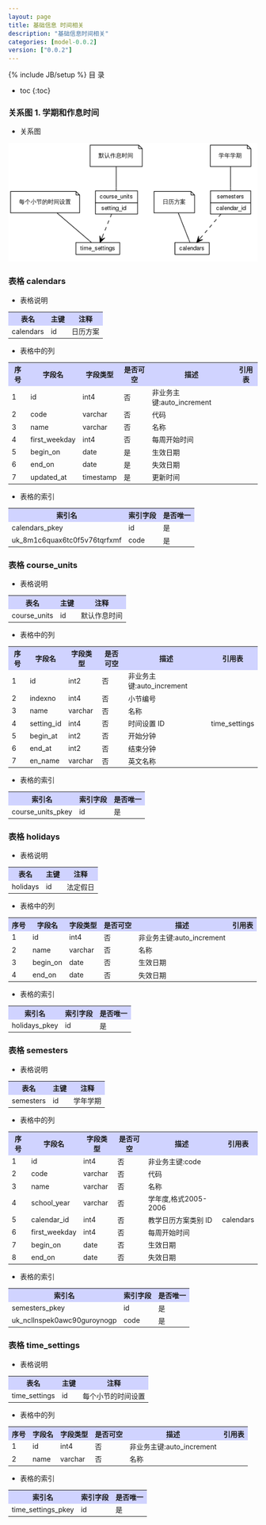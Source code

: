 ```yaml
---
layout: page
title: 基础信息 时间相关
description: "基础信息时间相关"
categories: [model-0.0.2]
version: ["0.0.2"]
---
```

{% include JB/setup %}
 目  录

* toc
{:toc}


### 关系图 1. 学期和作息时间
  * 关系图
  
![学期和作息时间](images/time.png)



### 表格 calendars

  * 表格说明

<table class="table table-bordered table-striped table-condensed">
<tr><th style="background-color:#D0D3FF">表名</th><th style="background-color:#D0D3FF">主键</th><th style="background-color:#D0D3FF">注释</th>  </tr>
<tr><td>calendars</td><td>id</td><td>日历方案</td>  </tr>
</table>

  * 表格中的列

<table class="table table-bordered table-striped table-condensed">
<tr><th style="background-color:#D0D3FF">序号</th><th style="background-color:#D0D3FF">字段名</th><th style="background-color:#D0D3FF">字段类型</th><th style="background-color:#D0D3FF">是否可空</th><th style="background-color:#D0D3FF">描述</th><th style="background-color:#D0D3FF">引用表</th>  </tr>
<tr><td>1</td><td>id</td><td>int4</td><td>否</td><td>非业务主键:auto_increment</td><td></td>  </tr>
<tr><td>2</td><td>code</td><td>varchar</td><td>否</td><td>代码</td><td></td>  </tr>
<tr><td>3</td><td>name</td><td>varchar</td><td>否</td><td>名称</td><td></td>  </tr>
<tr><td>4</td><td>first_weekday</td><td>int4</td><td>否</td><td>每周开始时间</td><td></td>  </tr>
<tr><td>5</td><td>begin_on</td><td>date</td><td>是</td><td>生效日期</td><td></td>  </tr>
<tr><td>6</td><td>end_on</td><td>date</td><td>是</td><td>失效日期</td><td></td>  </tr>
<tr><td>7</td><td>updated_at</td><td>timestamp</td><td>是</td><td>更新时间</td><td></td>  </tr>
</table>

 
  * 表格的索引

<table class="table table-bordered table-striped table-condensed">
  <tr>
<th style="background-color:#D0D3FF">索引名</th><th style="background-color:#D0D3FF">索引字段</th><th style="background-color:#D0D3FF">是否唯一</th>  </tr>
<tr><td>calendars_pkey</td><td>id&nbsp;</td><td>是</td>  </tr>
<tr><td>uk_8m1c6quax6tc0f5v76tqrfxmf</td><td>code&nbsp;</td><td>是</td>  </tr>
</table>

### 表格 course_units

  * 表格说明

<table class="table table-bordered table-striped table-condensed">
<tr><th style="background-color:#D0D3FF">表名</th><th style="background-color:#D0D3FF">主键</th><th style="background-color:#D0D3FF">注释</th>  </tr>
<tr><td>course_units</td><td>id</td><td>默认作息时间</td>  </tr>
</table>

  * 表格中的列

<table class="table table-bordered table-striped table-condensed">
<tr><th style="background-color:#D0D3FF">序号</th><th style="background-color:#D0D3FF">字段名</th><th style="background-color:#D0D3FF">字段类型</th><th style="background-color:#D0D3FF">是否可空</th><th style="background-color:#D0D3FF">描述</th><th style="background-color:#D0D3FF">引用表</th>  </tr>
<tr><td>1</td><td>id</td><td>int2</td><td>否</td><td>非业务主键:auto_increment</td><td></td>  </tr>
<tr><td>2</td><td>indexno</td><td>int4</td><td>否</td><td>小节编号</td><td></td>  </tr>
<tr><td>3</td><td>name</td><td>varchar</td><td>否</td><td>名称</td><td></td>  </tr>
<tr><td>4</td><td>setting_id</td><td>int4</td><td>否</td><td>时间设置 ID</td><td>time_settings</td>  </tr>
<tr><td>5</td><td>begin_at</td><td>int2</td><td>否</td><td>开始分钟</td><td></td>  </tr>
<tr><td>6</td><td>end_at</td><td>int2</td><td>否</td><td>结束分钟</td><td></td>  </tr>
<tr><td>7</td><td>en_name</td><td>varchar</td><td>否</td><td>英文名称</td><td></td>  </tr>
</table>

 
  * 表格的索引

<table class="table table-bordered table-striped table-condensed">
  <tr>
<th style="background-color:#D0D3FF">索引名</th><th style="background-color:#D0D3FF">索引字段</th><th style="background-color:#D0D3FF">是否唯一</th>  </tr>
<tr><td>course_units_pkey</td><td>id&nbsp;</td><td>是</td>  </tr>
</table>

### 表格 holidays

  * 表格说明

<table class="table table-bordered table-striped table-condensed">
<tr><th style="background-color:#D0D3FF">表名</th><th style="background-color:#D0D3FF">主键</th><th style="background-color:#D0D3FF">注释</th>  </tr>
<tr><td>holidays</td><td>id</td><td>法定假日</td>  </tr>
</table>

  * 表格中的列

<table class="table table-bordered table-striped table-condensed">
<tr><th style="background-color:#D0D3FF">序号</th><th style="background-color:#D0D3FF">字段名</th><th style="background-color:#D0D3FF">字段类型</th><th style="background-color:#D0D3FF">是否可空</th><th style="background-color:#D0D3FF">描述</th><th style="background-color:#D0D3FF">引用表</th>  </tr>
<tr><td>1</td><td>id</td><td>int4</td><td>否</td><td>非业务主键:auto_increment</td><td></td>  </tr>
<tr><td>2</td><td>name</td><td>varchar</td><td>否</td><td>名称</td><td></td>  </tr>
<tr><td>3</td><td>begin_on</td><td>date</td><td>否</td><td>生效日期</td><td></td>  </tr>
<tr><td>4</td><td>end_on</td><td>date</td><td>否</td><td>失效日期</td><td></td>  </tr>
</table>

 
  * 表格的索引

<table class="table table-bordered table-striped table-condensed">
  <tr>
<th style="background-color:#D0D3FF">索引名</th><th style="background-color:#D0D3FF">索引字段</th><th style="background-color:#D0D3FF">是否唯一</th>  </tr>
<tr><td>holidays_pkey</td><td>id&nbsp;</td><td>是</td>  </tr>
</table>

### 表格 semesters

  * 表格说明

<table class="table table-bordered table-striped table-condensed">
<tr><th style="background-color:#D0D3FF">表名</th><th style="background-color:#D0D3FF">主键</th><th style="background-color:#D0D3FF">注释</th>  </tr>
<tr><td>semesters</td><td>id</td><td>学年学期</td>  </tr>
</table>

  * 表格中的列

<table class="table table-bordered table-striped table-condensed">
<tr><th style="background-color:#D0D3FF">序号</th><th style="background-color:#D0D3FF">字段名</th><th style="background-color:#D0D3FF">字段类型</th><th style="background-color:#D0D3FF">是否可空</th><th style="background-color:#D0D3FF">描述</th><th style="background-color:#D0D3FF">引用表</th>  </tr>
<tr><td>1</td><td>id</td><td>int4</td><td>否</td><td>非业务主键:code</td><td></td>  </tr>
<tr><td>2</td><td>code</td><td>varchar</td><td>否</td><td>代码</td><td></td>  </tr>
<tr><td>3</td><td>name</td><td>varchar</td><td>否</td><td>名称</td><td></td>  </tr>
<tr><td>4</td><td>school_year</td><td>varchar</td><td>否</td><td>学年度,格式2005-2006</td><td></td>  </tr>
<tr><td>5</td><td>calendar_id</td><td>int4</td><td>否</td><td>教学日历方案类别 ID</td><td>calendars</td>  </tr>
<tr><td>6</td><td>first_weekday</td><td>int4</td><td>否</td><td>每周开始时间</td><td></td>  </tr>
<tr><td>7</td><td>begin_on</td><td>date</td><td>否</td><td>生效日期</td><td></td>  </tr>
<tr><td>8</td><td>end_on</td><td>date</td><td>否</td><td>失效日期</td><td></td>  </tr>
</table>

 
  * 表格的索引

<table class="table table-bordered table-striped table-condensed">
  <tr>
<th style="background-color:#D0D3FF">索引名</th><th style="background-color:#D0D3FF">索引字段</th><th style="background-color:#D0D3FF">是否唯一</th>  </tr>
<tr><td>semesters_pkey</td><td>id&nbsp;</td><td>是</td>  </tr>
<tr><td>uk_ncllnspek0awc90guroynogp</td><td>code&nbsp;</td><td>是</td>  </tr>
</table>

### 表格 time_settings

  * 表格说明

<table class="table table-bordered table-striped table-condensed">
<tr><th style="background-color:#D0D3FF">表名</th><th style="background-color:#D0D3FF">主键</th><th style="background-color:#D0D3FF">注释</th>  </tr>
<tr><td>time_settings</td><td>id</td><td>每个小节的时间设置</td>  </tr>
</table>

  * 表格中的列

<table class="table table-bordered table-striped table-condensed">
<tr><th style="background-color:#D0D3FF">序号</th><th style="background-color:#D0D3FF">字段名</th><th style="background-color:#D0D3FF">字段类型</th><th style="background-color:#D0D3FF">是否可空</th><th style="background-color:#D0D3FF">描述</th><th style="background-color:#D0D3FF">引用表</th>  </tr>
<tr><td>1</td><td>id</td><td>int4</td><td>否</td><td>非业务主键:auto_increment</td><td></td>  </tr>
<tr><td>2</td><td>name</td><td>varchar</td><td>否</td><td>名称</td><td></td>  </tr>
</table>

 
  * 表格的索引

<table class="table table-bordered table-striped table-condensed">
  <tr>
<th style="background-color:#D0D3FF">索引名</th><th style="background-color:#D0D3FF">索引字段</th><th style="background-color:#D0D3FF">是否唯一</th>  </tr>
<tr><td>time_settings_pkey</td><td>id&nbsp;</td><td>是</td>  </tr>
</table>
